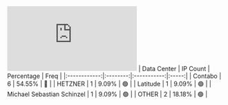 ![Diagramm](https://github.com/111STAVR111/props/blob/main/Story/Decentralization/1/README.md)
| Data Center | IP Count | Percentage | Freq |
|:------------:|:--------:|:-----------:|:-----:|
| Contabo | 6 | 54.55% | 🔴 |
| HETZNER | 1 | 9.09% | 🟢 |
| Latitude | 1 | 9.09% | 🟢 |
| Michael Sebastian Schinzel | 1 | 9.09% | 🟢 |
| OTHER | 2 | 18.18% | 🟢 |